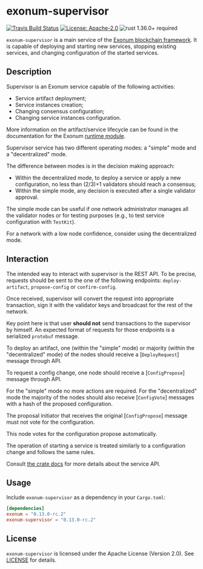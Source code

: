 # exonum-supervisor

[![Travis Build Status](https://img.shields.io/travis/exonum/exonum/master.svg?label=Linux%20Build)](https://travis-ci.com/exonum/exonum)
[![License: Apache-2.0](https://img.shields.io/github/license/exonum/exonum.svg)](https://github.com/exonum/exonum/blob/master/LICENSE)
![rust 1.36.0+ required](https://img.shields.io/badge/rust-1.36.0+-blue.svg?label=Required%20Rust)

`exonum-supervisor` is a main service of the [Exonum blockchain framework](https://exonum.com/).
It is capable of deploying and starting new services,
stopping existing services, and changing configuration of the started services.

## Description

Supervisor is an Exonum service capable of the following activities:

- Service artifact deployment;
- Service instances creation;
- Changing consensus configuration;
- Changing service instances configuration.

More information on the artifact/service lifecycle can be found in the
documentation for the Exonum [runtime module][runtime-docs].

Supervisor service has two different operating modes: a "simple" mode and a
"decentralized" mode.

The difference between modes is in the decision making approach:

- Within the decentralized mode, to deploy a service or apply a new
  configuration, no less than (2/3)+1 validators should reach a consensus;
- Within the simple mode, any decision is executed after a single validator
  approval.

The simple mode can be useful if one network administrator manages all the
validator nodes or for testing purposes (e.g., to test service configuration
with `TestKit`).

For a network with a low node confidence, consider using the decentralized
mode.

## Interaction

The intended way to interact with supervisor is the REST API. To be precise,
requests should be sent to the one of the following endpoints:
`deploy-artifact`, `propose-config` or `confirm-config`.

Once received, supervisor will convert the request into appropriate
transaction, sign it with the validator keys and broadcast for the
rest of the network.

Key point here is that user **should not** send transactions to the supervisor
by himself. An expected format of requests for those endpoints is a serialized
`protobuf` message.

To deploy an artifact, one (within the "simple" mode) or majority (within the
"decentralized" mode) of the nodes should receive a [`DeployRequest`] message
through API.

To request a config change, one node should receive a [`ConfigPropose`] message
through API.

For the "simple" mode no more actions are required. For the "decentralized"
mode the majority of the nodes should also receive [`ConfigVote`] messages
with a hash of the proposed configuration.

The proposal initiator that receives the original [`ConfigPropose`] message
must not vote for the configuration.

This node votes for the configuration propose automatically.

The operation of starting a service is treated similarly to a configuration
change and follows the same rules.

Consult [the crate docs](https://docs.rs/exonum-supervisor) for more details
about the service API.

## Usage

Include `exonum-supervisor` as a dependency in your `Cargo.toml`:

```toml
[dependencies]
exonum = "0.13.0-rc.2"
exonum-supervisor = "0.13.0-rc.2"
```

## License

`exonum-supervisor` is licensed under the Apache License (Version 2.0).
See [LICENSE](LICENSE) for details.

[runtime-docs]: https://docs.rs/exonum/latest/exonum/runtime/index.html
